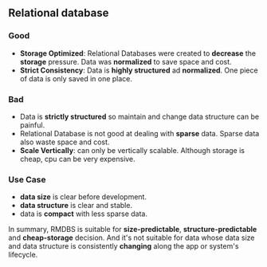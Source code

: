 ## Relational database

### Good
- **Storage Optimized**: Relational Databases were created to **decrease** the **storage** pressure. Data was **normalized** to save space and cost.
- **Strict Consistency**: Data is **highly structured** ad **normalized**. One piece of data is only saved in one place.

### Bad
- Data is **strictly structured** so maintain and change data structure can be painful.
- Relational Database is not good at dealing with **sparse** data. Sparse data also waste space and cost. 
- **Scale Vertically**: can only be vertically scalable. Although storage is cheap, cpu can be very expensive.


### Use Case
- **data size** is clear before development.
- **data structure** is clear and stable.
- data is **compact** with less sparse data.

In summary, RMDBS is suitable for **size-predictable**, **structure-predictable** and **cheap-storage** decision. And it's not suitable for data whose data size and data structure is consistently **changing** along the app or system's lifecycle. 
